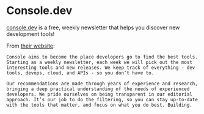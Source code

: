 # Console.dev

[console.dev](https://console.dev/) is a free, weekly newsletter that helps you discover new development tools!

From [their website](https://console.dev/about/):

```
Console aims to become the place developers go to find the best tools. Starting as a weekly newsletter, each week we will pick out the most interesting tools and new releases. We keep track of everything - dev tools, devops, cloud, and APIs - so you don’t have to.

Our recommendations are made through years of experience and research, bringing a deep practical understanding of the needs of experienced developers. We pride ourselves on being transparent in our editorial approach. It’s our job to do the filtering, so you can stay up-to-date with the tools that matter, and focus on what you do best. Building.
```
